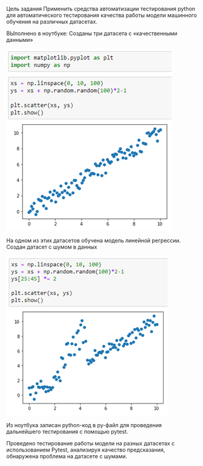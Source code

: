 Цель задания
Применить средства автоматизации тестирования python для автоматического тестирования качества работы 
модели машинного обучения на различных датасетах.

ВЫполнено в ноутбуке:
Созданы три датасета с «качественными данными»

![clean_data.png](clean_data.png)

На одном из этих датасетов обучена модель линейной регрессии.
Создан датасет с шумом в данных

![noised_data.png](noised_data.png)

Из ноутбука записан python-код в py-файл для проведения дальнейшего тестирования с помощью pytest.

Проведено тестирование работы модели на разных датасетах с использованием Pytest, анализируя качество предсказания, 
обнаружена проблема на датасете с шумами.

